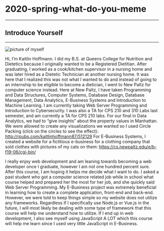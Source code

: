 # 2020-spring-what-do-you-meme
---


## Introduce Yourself
---

![picture of myself](IMG_2315.jpeg)

Hi, I’m Kaitlin Hoffmann. I did my B.S. at Queens College for Nutrition and Dietetics because I originally wanted to be a 
Registered Dietitian. After graduating, I worked as a cook/kitchen supervisor in a nursing home and was later hired as a 
Dietetic Technician at another nursing home. It was here that I realized this was not what I wanted to do and instead of 
going to an internship to be eligible to become a dietician, I went to New Paltz for computer science instead. Here at New 
Paltz, I have taken Programming and Data Structures, Computer Systems, Database Design, Database Management, Data Analytics, 
E-Business Systems and Introduction to Machine Learning. I am currently taking Web Server Programming and Introduction to 
Cybersecurity. I was also a TA for CPS 210 and 310 Labs last semester, and am currently a TA for CPS 210 labs. For our final 
in Data Analytics, we had to “give insights” about the property values in Manhattan. We were allowed to create any 
visualizations we wanted so I used Circle Packing (click on the circles to see the effect): http://rpubs.com/kaitlinhoffmann87/512129 
For E-Business Systems, I created a website for a fictitious e-business for a clothing company that sold clothes with pictures
of my cats on them: https://cs.newpaltz.edu/e/b-f19-06/cgi-bin/

I really enjoy web development and am leaning towards becoming a web developer once I graduate,
however I am not one hundred percent sure. After this course, I am hoping it helps me decide 
what I want to do. I asked a past student who got a computer science related job while in school
what course helped and prepared her the most for her job, and she quickly said Web Server 
Programming. My E-Business project was extremely beneficial in learning how to create a complete
application, front-end and back-end. However, we were told to keep things simple so my website 
does not utilize any frameworks. Regardless if I specifically use Node.js or Vue.js in the 
future, I will most likely be dealing with some type of framework that this course will help me 
understand how to utilize. If I end up in web development, I also see myself using JavaScript A 
LOT which this course will help me learn since I used very little JavaScript in E-Business. 
